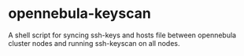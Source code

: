 # opennebula-keyscan
A shell script for syncing ssh-keys and hosts file between opennebula cluster nodes and running ssh-keyscan on all nodes.
